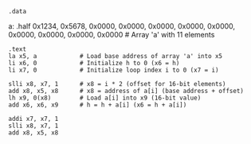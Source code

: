     .data
a:  .half 0x1234, 0x5678, 0x0000, 0x0000, 0x0000, 0x0000, 0x0000, 0x0000, 0x0000, 0x0000, 0x0000  # Array 'a' with 11 elements

    .text
    la x5, a            # Load base address of array 'a' into x5
    li x6, 0            # Initialize h to 0 (x6 = h)
    li x7, 0            # Initialize loop index i to 0 (x7 = i)

    slli x8, x7, 1      # x8 = i * 2 (offset for 16-bit elements)
    add x8, x5, x8      # x8 = address of a[i] (base address + offset)
    lh x9, 0(x8)        # Load a[i] into x9 (16-bit value)
    add x6, x6, x9      # h = h + a[i] (x6 = h + a[i])

    addi x7, x7, 1  
    slli x8, x7, 1      
    add x8, x5, x8      

